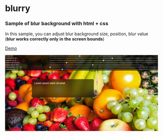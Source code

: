 # blurry
### Sample of blur background with html + css

In this sample, you can adjust blur background size, position, blur value (**blur works correctly only in the screen bounds**)

[Demo](https://alexey-proshin.github.io/blurry/)

![sample](sample.png)
